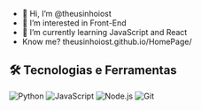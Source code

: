 - 👋 Hi, I’m @theusinhoiost
- 👀 I’m interested in Front-End
- 🌱 I’m currently learning JavaScript and React
- Know me? theusinhoiost.github.io/HomePage/
<!---
theusinhoiost/theusinhoiost is a ✨ special ✨ repository because its `README.md` (this file) appears on your GitHub profile.
You can click the Preview link to take a look at your changes.
--->
## 🛠️ Tecnologias e Ferramentas
![Python](https://img.shields.io/badge/-Python-333333?style=flat&logo=python)
![JavaScript](https://img.shields.io/badge/-JavaScript-333333?style=flat&logo=javascript)
![Node.js](https://img.shields.io/badge/-Node.js-333333?style=flat&logo=node.js)
![Git](https://img.shields.io/badge/-Git-333333?style=flat&logo=git)
